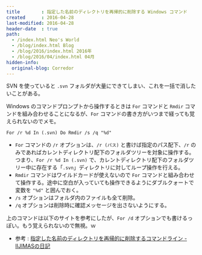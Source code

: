 ```yaml
---
title        : 指定した名前のディレクトリを再帰的に削除する Windows コマンド
created      : 2016-04-28
last-modified: 2016-04-28
header-date  : true
path:
  - /index.html Neo's World
  - /blog/index.html Blog
  - /blog/2016/index.html 2016年
  - /blog/2016/04/index.html 04月
hidden-info:
  original-blog: Corredor
---
```


SVN を使っていると `.svn` フォルダが大量にできてしまい、これを一括で消したいことがある。

Windows のコマンドプロンプトから操作するときは `For` コマンドと `Rmdir` コマンドを組み合わせることになるが、`For` コマンドの書き方がいつまで経っても覚えられないのでメモ。

```batch
For /r %d In (.svn) Do Rmdir /s /q "%d"
```

- `For` コマンドの `/r` オプションは、`/r (パス)` と書けば指定のパス配下、`/r` のみであればカレントディレクトリ配下のフォルダツリーを対象に操作する。  
  つまり、`For /r %d In (.svn)` で、カレントディレクトリ配下のフォルダツリー中に存在する「`.svn`」ディレクトリに対してループ操作を行える。
- `Rmdir` コマンドはワイルドカードが使えないので `For` コマンドと組み合わせて操作する。途中に空白が入っていても操作できるようにダブルクォートで変数を `"%d"` と囲んでおく。
- `/s` オプションはフォルダ内のファイルも全て削除。
- `/q` オプションは削除時に確認メッセージを出さないようにする。

上のコマンドは以下のサイトを参考にしたが、`For /d` オプションでも書けるっぽい。もう覚えられないので無視。ｗ

- 参考 : [指定した名前のディレクトリを再帰的に削除するコマンドライン - IIJIMASの日記](http://d.hatena.ne.jp/IIJIMAS/20101101/1288537836)
